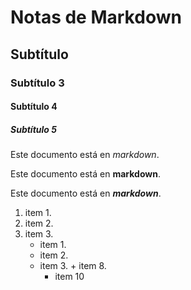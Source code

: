 # Notas de Markdown



## Subtítulo

### Subtítulo 3

#### Subtítulo 4

##### Subtítulo 5

Este documento está en *markdown*. 

Este documento está en **markdown**. 

Este documento está en  **_markdown_**.

1. item 1.
2. item 2. 
3. item 3.
    - item 1.
    - item 2.
    - item 3. 
      			+ item 8.
      	+ item 10 







